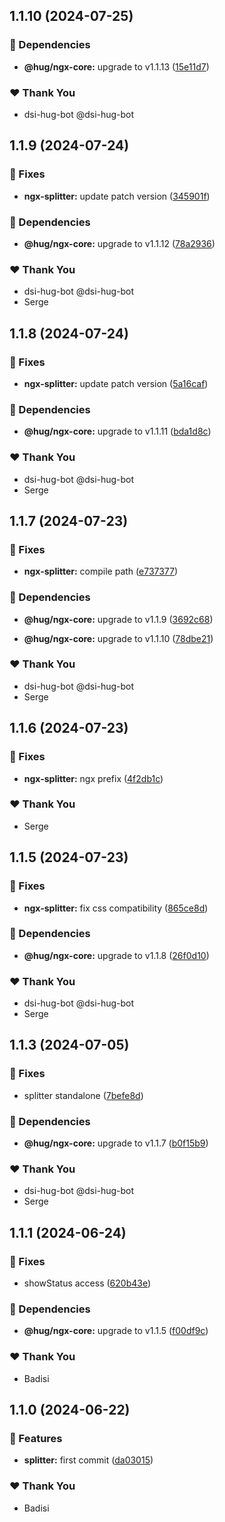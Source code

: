 ## 1.1.10 (2024-07-25)


### 🌱 Dependencies

- **@hug/ngx-core:** upgrade to v1.1.13 ([15e11d7](https://github.com/DSI-HUG/ngx-components/commit/15e11d7))


### ❤️  Thank You

- dsi-hug-bot @dsi-hug-bot

## 1.1.9 (2024-07-24)


### 🐛 Fixes

- **ngx-splitter:** update patch version ([345901f](https://github.com/DSI-HUG/ngx-components/commit/345901f))


### 🌱 Dependencies

- **@hug/ngx-core:** upgrade to v1.1.12 ([78a2936](https://github.com/DSI-HUG/ngx-components/commit/78a2936))


### ❤️  Thank You

- dsi-hug-bot @dsi-hug-bot
- Serge

## 1.1.8 (2024-07-24)


### 🐛 Fixes

- **ngx-splitter:** update patch version ([5a16caf](https://github.com/DSI-HUG/ngx-components/commit/5a16caf))


### 🌱 Dependencies

- **@hug/ngx-core:** upgrade to v1.1.11 ([bda1d8c](https://github.com/DSI-HUG/ngx-components/commit/bda1d8c))


### ❤️  Thank You

- dsi-hug-bot @dsi-hug-bot
- Serge

## 1.1.7 (2024-07-23)


### 🐛 Fixes

- **ngx-splitter:** compile path ([e737377](https://github.com/DSI-HUG/ngx-components/commit/e737377))


### 🌱 Dependencies

- **@hug/ngx-core:** upgrade to v1.1.9 ([3692c68](https://github.com/DSI-HUG/ngx-components/commit/3692c68))

- **@hug/ngx-core:** upgrade to v1.1.10 ([78dbe21](https://github.com/DSI-HUG/ngx-components/commit/78dbe21))


### ❤️  Thank You

- dsi-hug-bot @dsi-hug-bot
- Serge

## 1.1.6 (2024-07-23)


### 🐛 Fixes

- **ngx-splitter:** ngx prefix ([4f2db1c](https://github.com/DSI-HUG/ngx-components/commit/4f2db1c))


### ❤️  Thank You

- Serge

## 1.1.5 (2024-07-23)


### 🐛 Fixes

- **ngx-splitter:** fix css compatibility ([865ce8d](https://github.com/DSI-HUG/ngx-components/commit/865ce8d))


### 🌱 Dependencies

- **@hug/ngx-core:** upgrade to v1.1.8 ([26f0d10](https://github.com/DSI-HUG/ngx-components/commit/26f0d10))


### ❤️  Thank You

- dsi-hug-bot @dsi-hug-bot
- Serge

## 1.1.3 (2024-07-05)

### 🐛 Fixes

-   splitter standalone ([7befe8d](https://github.com/DSI-HUG/ngx-components/commit/7befe8d))

### 🌱 Dependencies

-   **@hug/ngx-core:** upgrade to v1.1.7 ([b0f15b9](https://github.com/DSI-HUG/ngx-components/commit/b0f15b9))

### ❤️ Thank You

-   dsi-hug-bot @dsi-hug-bot
-   Serge

## 1.1.1 (2024-06-24)

### 🐛 Fixes

-   showStatus access ([620b43e](https://github.com/DSI-HUG/ngx-components/commit/620b43e))

### 🌱 Dependencies

-   **@hug/ngx-core:** upgrade to v1.1.5 ([f00df9c](https://github.com/DSI-HUG/ngx-components/commit/f00df9c))

### ❤️ Thank You

-   Badisi

## 1.1.0 (2024-06-22)

### 🚀 Features

-   **splitter:** first commit ([da03015](https://github.com/DSI-HUG/ngx-components/commit/da03015))

### ❤️ Thank You

-   Badisi
